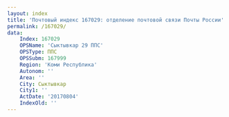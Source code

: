 ```yaml
---
layout: index
title: 'Почтовый индекс 167029: отделение почтовой связи Почты России'
permalink: /167029/
data:
    Index: 167029
    OPSName: 'Сыктывкар 29 ППС'
    OPSType: ППС
    OPSSubm: 167999
    Region: 'Коми Республика'
    Autonom: ''
    Area: ''
    City: Сыктывкар
    City1: ''
    ActDate: '20170804'
    IndexOld: ''
---
```

